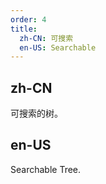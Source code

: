 ```yaml
---
order: 4
title:
  zh-CN: 可搜索
  en-US: Searchable
---
```


## zh-CN

可搜索的树。

## en-US

Searchable Tree.